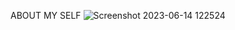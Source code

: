 ABOUT MY SELF
![Screenshot 2023-06-14 122524](https://github.com/OMGUPTA21/omprofile/assets/73100677/bf1030ee-b4c2-43be-85fe-492a881c4ddc)



